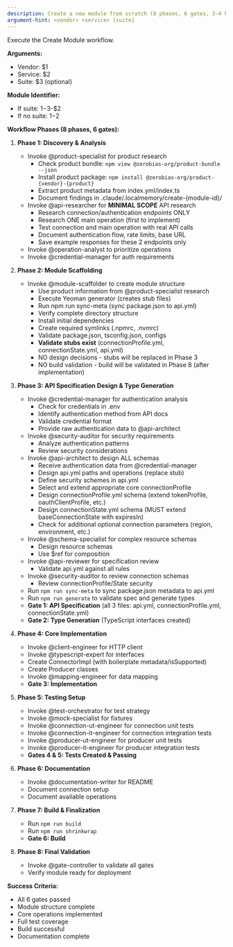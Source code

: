 ```yaml
---
description: Create a new module from scratch (8 phases, 6 gates, 3-4 hours)
argument-hint: <vendor> <service> [suite]
---
```


Execute the Create Module workflow.

**Arguments:**
- Vendor: $1
- Service: $2
- Suite: $3 (optional)

**Module Identifier:**
- If suite: $1-$3-$2
- If no suite: $1-$2

**Workflow Phases (8 phases, 6 gates):**

1. **Phase 1: Discovery & Analysis**
   - Invoke @product-specialist for product research
     - Check product bundle: `npm view @zerobias-org/product-bundle --json`
     - Install product package: `npm install @zerobias-org/product-{vendor}-{product}`
     - Extract product metadata from index.yml/index.ts
     - Document findings in .claude/.localmemory/create-{module-id}/
   - Invoke @api-researcher for **MINIMAL SCOPE** API research
     - Research connection/authentication endpoints ONLY
     - Research ONE main operation (first to implement)
     - Test connection and main operation with real API calls
     - Document authentication flow, rate limits, base URL
     - Save example responses for these 2 endpoints only
   - Invoke @operation-analyst to prioritize operations
   - Invoke @credential-manager for auth requirements

2. **Phase 2: Module Scaffolding**
   - Invoke @module-scaffolder to create module structure
     - Use product information from @product-specialist research
     - Execute Yeoman generator (creates stub files)
     - Run npm run sync-meta (sync package.json to api.yml)
     - Verify complete directory structure
     - Install initial dependencies
     - Create required symlinks (.npmrc, .nvmrc)
     - Validate package.json, tsconfig.json, configs
     - **Validate stubs exist** (connectionProfile.yml, connectionState.yml, api.yml)
     - NO design decisions - stubs will be replaced in Phase 3
     - NO build validation - build will be validated in Phase 8 (after implementation)

3. **Phase 3: API Specification Design & Type Generation**
   - Invoke @credential-manager for authentication analysis
     - Check for credentials in .env
     - Identify authentication method from API docs
     - Validate credential format
     - Provide raw authentication data to @api-architect
   - Invoke @security-auditor for security requirements
     - Analyze authentication patterns
     - Review security considerations
   - Invoke @api-architect to design ALL schemas
     - Receive authentication data from @credential-manager
     - Design api.yml paths and operations (replace stub)
     - Define security schemes in api.yml
     - Select and extend appropriate core connectionProfile
     - Design connectionProfile.yml schema (extend tokenProfile, oauthClientProfile, etc.)
     - Design connectionState.yml schema (MUST extend baseConnectionState with expiresIn)
     - Check for additional optional connection parameters (region, environment, etc.)
   - Invoke @schema-specialist for complex resource schemas
     - Design resource schemas
     - Use $ref for composition
   - Invoke @api-reviewer for specification review
     - Validate api.yml against all rules
   - Invoke @security-auditor to review connection schemas
     - Review connectionProfile/State security
   - Run `npm run sync-meta` to sync package.json metadata to api.yml
   - Run `npm run generate` to validate spec and generate types
   - **Gate 1: API Specification** (all 3 files: api.yml, connectionProfile.yml, connectionState.yml)
   - **Gate 2: Type Generation** (TypeScript interfaces created)

4. **Phase 4: Core Implementation**
   - Invoke @client-engineer for HTTP client
   - Invoke @typescript-expert for interfaces
   - Create ConnectorImpl (with boilerplate metadata/isSupported)
   - Create Producer classes
   - Invoke @mapping-engineer for data mapping
   - **Gate 3: Implementation**

5. **Phase 5: Testing Setup**
   - Invoke @test-orchestrator for test strategy
   - Invoke @mock-specialist for fixtures
   - Invoke @connection-ut-engineer for connection unit tests
   - Invoke @connection-it-engineer for connection integration tests
   - Invoke @producer-ut-engineer for producer unit tests
   - Invoke @producer-it-engineer for producer integration tests
   - **Gates 4 & 5: Tests Created & Passing**

6. **Phase 6: Documentation**
   - Invoke @documentation-writer for README
   - Document connection setup
   - Document available operations

7. **Phase 7: Build & Finalization**
   - Run `npm run build`
   - Run `npm run shrinkwrap`
   - **Gate 6: Build**

8. **Phase 8: Final Validation**
   - Invoke @gate-controller to validate all gates
   - Verify module ready for deployment

**Success Criteria:**
- All 6 gates passed
- Module structure complete
- Core operations implemented
- Full test coverage
- Build successful
- Documentation complete
